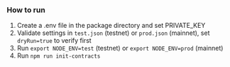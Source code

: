 ### How to run

1. Create a .env file in the package directory and set PRIVATE_KEY
2. Validate settings in `test.json` (testnet) or `prod.json` (mainnet), set `dryRun=true` to verify first
3. Run `export NODE_ENV=test` (testnet) or `export NODE_ENV=prod` (mainnet)
4. Run `npm run init-contracts`

